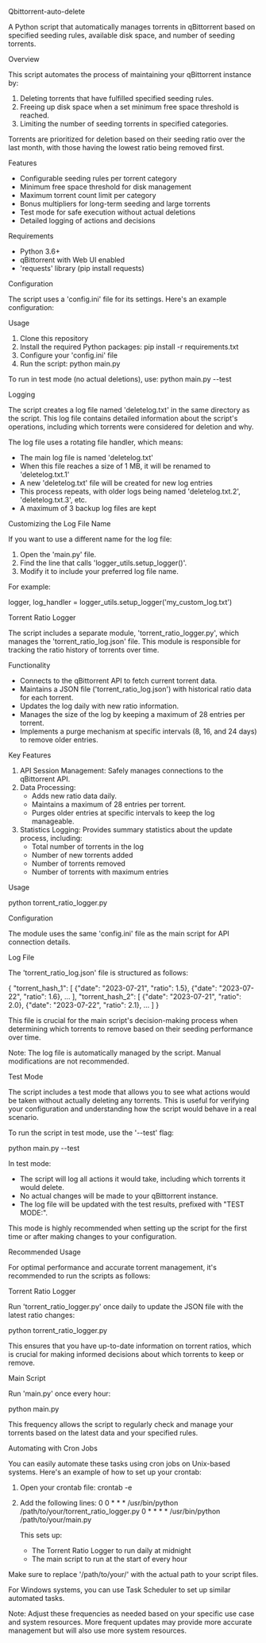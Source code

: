 Qbittorrent-auto-delete

A Python script that automatically manages torrents in qBittorrent based on specified seeding rules, available disk space, and number of seeding torrents.

Overview

This script automates the process of maintaining your qBittorrent instance by:

1. Deleting torrents that have fulfilled specified seeding rules.
2. Freeing up disk space when a set minimum free space threshold is reached.
3. Limiting the number of seeding torrents in specified categories.

Torrents are prioritized for deletion based on their seeding ratio over the last month, with those having the lowest ratio being removed first.

Features

- Configurable seeding rules per torrent category
- Minimum free space threshold for disk management
- Maximum torrent count limit per category
- Bonus multipliers for long-term seeding and large torrents
- Test mode for safe execution without actual deletions
- Detailed logging of actions and decisions

Requirements

- Python 3.6+
- qBittorrent with Web UI enabled
- 'requests' library (pip install requests)

Configuration

The script uses a 'config.ini' file for its settings. Here's an example configuration:

Usage

1. Clone this repository
2. Install the required Python packages: pip install -r requirements.txt
3. Configure your 'config.ini' file
4. Run the script: python main.py

To run in test mode (no actual deletions), use: python main.py --test

Logging

The script creates a log file named 'deletelog.txt' in the same directory as the script. This log file contains detailed information about the script's operations, including which torrents were considered for deletion and why.

The log file uses a rotating file handler, which means:
- The main log file is named 'deletelog.txt'
- When this file reaches a size of 1 MB, it will be renamed to 'deletelog.txt.1'
- A new 'deletelog.txt' file will be created for new log entries
- This process repeats, with older logs being named 'deletelog.txt.2', 'deletelog.txt.3', etc.
- A maximum of 3 backup log files are kept

Customizing the Log File Name

If you want to use a different name for the log file:

1. Open the 'main.py' file.
2. Find the line that calls 'logger_utils.setup_logger()'.
3. Modify it to include your preferred log file name.

For example:

logger, log_handler = logger_utils.setup_logger('my_custom_log.txt')

Torrent Ratio Logger

The script includes a separate module, 'torrent_ratio_logger.py', which manages the 'torrent_ratio_log.json' file. This module is responsible for tracking the ratio history of torrents over time.

Functionality

- Connects to the qBittorrent API to fetch current torrent data.
- Maintains a JSON file ('torrent_ratio_log.json') with historical ratio data for each torrent.
- Updates the log daily with new ratio information.
- Manages the size of the log by keeping a maximum of 28 entries per torrent.
- Implements a purge mechanism at specific intervals (8, 16, and 24 days) to remove older entries.

Key Features

1. API Session Management: Safely manages connections to the qBittorrent API.
2. Data Processing: 
   - Adds new ratio data daily.
   - Maintains a maximum of 28 entries per torrent.
   - Purges older entries at specific intervals to keep the log manageable.
3. Statistics Logging: Provides summary statistics about the update process, including:
   - Total number of torrents in the log
   - Number of new torrents added
   - Number of torrents removed
   - Number of torrents with maximum entries

Usage

python torrent_ratio_logger.py

Configuration

The module uses the same 'config.ini' file as the main script for API connection details.

Log File

The 'torrent_ratio_log.json' file is structured as follows:

{
  "torrent_hash_1": [
    {"date": "2023-07-21", "ratio": 1.5},
    {"date": "2023-07-22", "ratio": 1.6},
    ...
  ],
  "torrent_hash_2": [
    {"date": "2023-07-21", "ratio": 2.0},
    {"date": "2023-07-22", "ratio": 2.1},
    ...
  ]
}

This file is crucial for the main script's decision-making process when determining which torrents to remove based on their seeding performance over time.

Note: The log file is automatically managed by the script. Manual modifications are not recommended.

Test Mode

The script includes a test mode that allows you to see what actions would be taken without actually deleting any torrents. This is useful for verifying your configuration and understanding how the script would behave in a real scenario.

To run the script in test mode, use the '--test' flag:

python main.py --test

In test mode:
- The script will log all actions it would take, including which torrents it would delete.
- No actual changes will be made to your qBittorrent instance.
- The log file will be updated with the test results, prefixed with "TEST MODE:".

This mode is highly recommended when setting up the script for the first time or after making changes to your configuration.

Recommended Usage

For optimal performance and accurate torrent management, it's recommended to run the scripts as follows:

Torrent Ratio Logger

Run 'torrent_ratio_logger.py' once daily to update the JSON file with the latest ratio changes:

python torrent_ratio_logger.py

This ensures that you have up-to-date information on torrent ratios, which is crucial for making informed decisions about which torrents to keep or remove.

Main Script

Run 'main.py' once every hour:

python main.py

This frequency allows the script to regularly check and manage your torrents based on the latest data and your specified rules.

Automating with Cron Jobs

You can easily automate these tasks using cron jobs on Unix-based systems. Here's an example of how to set up your crontab:

1. Open your crontab file:
   crontab -e

2. Add the following lines:
   0 0 * * * /usr/bin/python /path/to/your/torrent_ratio_logger.py
   0 * * * * /usr/bin/python /path/to/your/main.py

   This sets up:
   - The Torrent Ratio Logger to run daily at midnight
   - The main script to run at the start of every hour

Make sure to replace '/path/to/your/' with the actual path to your script files.

For Windows systems, you can use Task Scheduler to set up similar automated tasks.

Note: Adjust these frequencies as needed based on your specific use case and system resources. More frequent updates may provide more accurate management but will also use more system resources.